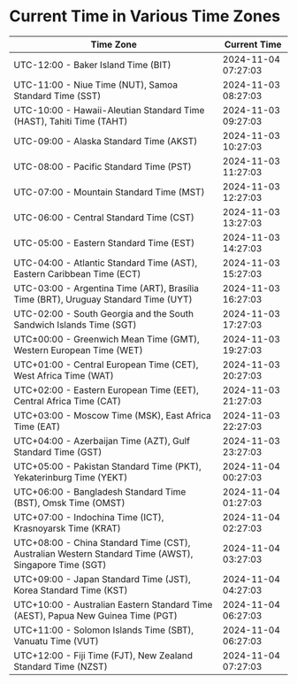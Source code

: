 # Current Time in Various Time Zones

| Time Zone | Current Time |
|-----------|--------------|
| UTC-12:00 - Baker Island Time (BIT) | 2024-11-04 07:27:03 |
| UTC-11:00 - Niue Time (NUT), Samoa Standard Time (SST) | 2024-11-03 08:27:03 |
| UTC-10:00 - Hawaii-Aleutian Standard Time (HAST), Tahiti Time (TAHT) | 2024-11-03 09:27:03 |
| UTC-09:00 - Alaska Standard Time (AKST) | 2024-11-03 10:27:03 |
| UTC-08:00 - Pacific Standard Time (PST) | 2024-11-03 11:27:03 |
| UTC-07:00 - Mountain Standard Time (MST) | 2024-11-03 12:27:03 |
| UTC-06:00 - Central Standard Time (CST) | 2024-11-03 13:27:03 |
| UTC-05:00 - Eastern Standard Time (EST) | 2024-11-03 14:27:03 |
| UTC-04:00 - Atlantic Standard Time (AST), Eastern Caribbean Time (ECT) | 2024-11-03 15:27:03 |
| UTC-03:00 - Argentina Time (ART), Brasília Time (BRT), Uruguay Standard Time (UYT) | 2024-11-03 16:27:03 |
| UTC-02:00 - South Georgia and the South Sandwich Islands Time (SGT) | 2024-11-03 17:27:03 |
| UTC±00:00 - Greenwich Mean Time (GMT), Western European Time (WET) | 2024-11-03 19:27:03 |
| UTC+01:00 - Central European Time (CET), West Africa Time (WAT) | 2024-11-03 20:27:03 |
| UTC+02:00 - Eastern European Time (EET), Central Africa Time (CAT) | 2024-11-03 21:27:03 |
| UTC+03:00 - Moscow Time (MSK), East Africa Time (EAT) | 2024-11-03 22:27:03 |
| UTC+04:00 - Azerbaijan Time (AZT), Gulf Standard Time (GST) | 2024-11-03 23:27:03 |
| UTC+05:00 - Pakistan Standard Time (PKT), Yekaterinburg Time (YEKT) | 2024-11-04 00:27:03 |
| UTC+06:00 - Bangladesh Standard Time (BST), Omsk Time (OMST) | 2024-11-04 01:27:03 |
| UTC+07:00 - Indochina Time (ICT), Krasnoyarsk Time (KRAT) | 2024-11-04 02:27:03 |
| UTC+08:00 - China Standard Time (CST), Australian Western Standard Time (AWST), Singapore Time (SGT) | 2024-11-04 03:27:03 |
| UTC+09:00 - Japan Standard Time (JST), Korea Standard Time (KST) | 2024-11-04 04:27:03 |
| UTC+10:00 - Australian Eastern Standard Time (AEST), Papua New Guinea Time (PGT) | 2024-11-04 06:27:03 |
| UTC+11:00 - Solomon Islands Time (SBT), Vanuatu Time (VUT) | 2024-11-04 06:27:03 |
| UTC+12:00 - Fiji Time (FJT), New Zealand Standard Time (NZST) | 2024-11-04 07:27:03 |
